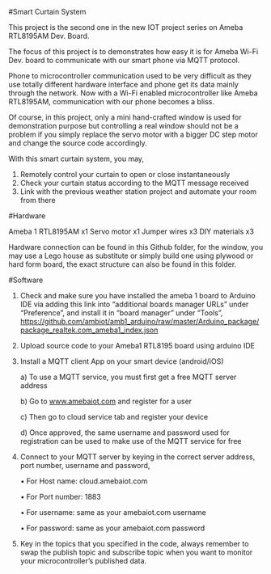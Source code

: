 #Smart Curtain System

This project is the second one in the new IOT project series on Ameba RTL8195AM Dev. Board.

The focus of this project is to demonstrates how easy it is for Ameba Wi-Fi Dev. board to communicate with our smart phone via MQTT protocol. 

Phone to microcontroller communication used to be very difficult as they use totally different hardware interface and phone get its data mainly through the network. Now with a Wi-Fi enabled microcontroller like Ameba RTL8195AM, communication with our phone becomes a bliss. 

Of course, in this project, only a mini hand-crafted window is used for demonstration purpose but controlling a real window should not be a problem if you simply replace the servo motor with a bigger DC step motor and change the source code accordingly. 

With this smart curtain system, you may,
1.	Remotely control your curtain to open or close instantaneously
2.	Check your curtain status according to the MQTT message received 
3.	Link with the previous weather station project and automate your room from there

#Hardware

Ameba 1 RTL8195AM        x1
Servo motor		           x1
Jumper wires         	   x3
DIY materials            x3

Hardware connection can be found in this Github folder, for the window, you may use a Lego house as substitute or simply build one using plywood or hard form board, the exact structure can also be found in this folder.


#Software

1. Check and make sure you have installed the ameba 1 board to Arduino IDE via adding this link into “additional boards manager URLs” under “Preference”, and install it in “board manager” under “Tools”,
https://github.com/ambiot/amb1_arduino/raw/master/Arduino_package/package_realtek.com_ameba1_index.json

2. Upload source code to your Ameba1 RTL8195 board using arduino IDE
3. Install a MQTT client App on your smart device (android/iOS)

    a)	To use a MQTT service, you must first get a free MQTT server address
    
    b)	Go to www.amebaiot.com and register for a user
    
    c)	Then go to cloud service tab and register your device
    
    d)	Once approved, the same username and password used for registration can be used to make use of the MQTT service for free
    
4. Connect to your MQTT server by keying in the correct server address, port number, username and password,

    •	For Host name: 		cloud.amebaiot.com
    
    •	For Port number: 	1883
    
    •	For username:		same as your amebaiot.com username
    
    •	For password: 		same as your amebaiot.com password
    
    
5. Key in the topics that you specified in the code, always remember to swap the publish topic and subscribe topic when you want to monitor your microcontroller’s published data.
